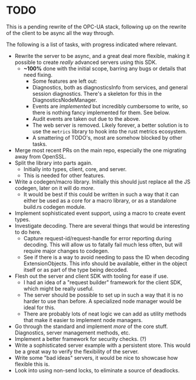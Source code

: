 # TODO

This is a pending rewrite of the OPC-UA stack, following up on the rewrite of the client to be async all the way through.

The following is a list of tasks, with progress indicated where relevant.

 - Rewrite the server to be async, and a great deal more flexible, making it possible to create _really_ advanced servers using this SDK.
   - **~100%** done with the initial scope, barring any bugs or details that need fixing.
     - Some features are left out:
     - Diagnostics, both as diagnosticsInfo from services, and general session diagnostics. There's a skeleton for this in the DiagnosticsNodeManager.
     - Events are _implemented_ but incredibly cumbersome to write, so there is nothing fancy implemented for them. See below.
     - Audit events are taken out due to the above.
     - The web server is removed. Likely forever, a better solution is to use the `metrics` library to hook into the rust metrics ecosystem.
     - A smattering of TODO's, most are somehow blocked by other tasks.
 - Merge most recent PRs on the main repo, especially the one migrating away from OpenSSL.
 - Split the library into parts again.
   - Initially into types, client, core, and server.
   - This is needed for other features.
 - Write a codegen/macro library. Initially this should just replace all the JS codegen, later on it will do _more_.
   - It would be best if this could be written in such a way that it can either be used as a core for a macro library, or as a standalone build.rs codegen module.
 - Implement sophisticated event support, using a macro to create event types.
 - Investigate decoding. There are several things that would be interesting to do here.
   - Capture request-id/request-handle for error reporting during decoding. This will allow us to fatally fail much less often, but will require major changes to codegen.
   - See if there is a way to avoid needing to pass the ID when decoding ExtensionObjects. This info should be available, either in the object itself or as part of the type being decoded.
 - Flesh out the server and client SDK with tooling for ease if use.
   - I had an idea of a "request builder" framework for the client SDK, which might be really useful.
   - The server should be possible to set up in such a way that it is no harder to use than before. A specialized node manager would be ideal for this.
   - There are probably lots of neat logic we can add as utility methods that make it easier to implement node managers.
 - Go through the standard and implement _more_ of the core stuff. Diagnostics, server management methods, etc.
 - Implement a better framework for security checks. (?)
 - Write a sophisticated server example with a persistent store. This would be a great way to verify the flexibility of the server.
 - Write some "bad ideas" servers, it would be nice to showcase how flexible this is.
 - Look into using non-send locks, to eliminate a source of deadlocks.
